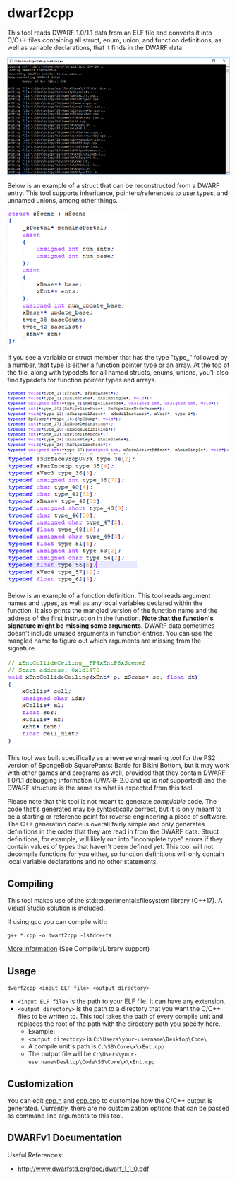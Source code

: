 # dwarf2cpp
This tool reads DWARF 1.0/1.1 data from an ELF file and converts it into C/C++ files containing all struct, enum, union, and function definitions, as well as variable declarations, that it finds in the DWARF data.

![dwarf2cpp screenshot](doc/readme1.png)

Below is an example of a struct that can be reconstructed from a DWARF entry. This tool supports inheritance, pointers/references to user types, and unnamed unions, among other things.

![zScene example struct](doc/readme2.png)

If you see a variable or struct member that has the type "type_" followed by a number, that type is either a function pointer type or an array. At the top of the file, along with typedefs for all named structs, enums, unions, you'll also find typedefs for function pointer types and arrays.

![Function pointer typedefs](doc/readme4.png)
![Array typedefs](doc/readme3.png)

Below is an example of a function definition. This tool reads argument names and types, as well as any local variables declared within the function. It also prints the mangled version of the function name and the address of the first instruction in the function. **Note that the function's signature might be missing some arguments.** DWARF data sometimes doesn't include unused arguments in function entries. You can use the mangled name to figure out which arguments are missing from the signature.

![Example function definition](doc/readme5.png)

This tool was built specifically as a reverse engineering tool for the PS2 version of SpongeBob SquarePants: Battle for Bikini Bottom, but it may work with other games and programs as well, provided that they contain DWARF 1.0/1.1 debugging information (DWARF 2.0 and up is *not* supported) and the DWARF structure is the same as what is expected from this tool.

Please note that this tool is not meant to generate *compilable* code. The code that's generated may be syntactically correct, but it is only meant to be a starting or reference point for reverse engineering a piece of software. The C++ generation code is overall fairly simple and only generates definitions in the order that they are read in from the DWARF data. Struct definitions, for example, will likely run into "incomplete type" errors if they contain values of types that haven't been defined yet. This tool will not decompile functions for you either, so function definitions will only contain local variable declarations and no other statements.

## Compiling
This tool makes use of the std::experimental::filesystem library (C++17). A Visual Studio solution is included.

If using gcc you can compile with:
```
g++ *.cpp -o dwarf2cpp -lstdc++fs
```

[More information](https://www.codingame.com/playgrounds/5659/c17-filesystem) (See Compiler/Library support)

## Usage
```
dwarf2cpp <input ELF file> <output directory>
```

* `<input ELF file>` is the path to your ELF file. It can have any extension.
* `<output directory>` is the path to a directory that you want the C/C++ files to be written to. This tool takes the path of every compile unit and replaces the root of the path with the directory path you specify here.
  * Example:
  * `<output directory>` is `C:\Users\your-username\Desktop\Code\`
  * A compile unit's path is `C:\SB\Core\x\xEnt.cpp`
  * The output file will be `C:\Users\your-username\Desktop\Code\SB\Core\x\xEnt.cpp`

## Customization
You can edit [cpp.h](cpp.h) and [cpp.cpp](cpp.cpp) to customize how the C/C++ output is generated. Currently, there are no customization options that can be passed as command line arguments to this tool.

## DWARFv1 Documentation
Useful References:  
 - http://www.dwarfstd.org/doc/dwarf_1_1_0.pdf